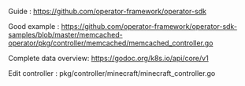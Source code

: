 Guide : 
https://github.com/operator-framework/operator-sdk

Good example :
https://github.com/operator-framework/operator-sdk-samples/blob/master/memcached-operator/pkg/controller/memcached/memcached_controller.go

Complete data overview:
https://godoc.org/k8s.io/api/core/v1

Edit controller :
pkg/controller/minecraft/minecraft_controller.go
